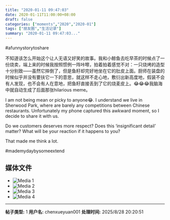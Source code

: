 ```yaml
---
title: "2020-01-11 09:47:03"
date: 2020-01-11T11:00:00+08:00
draft: false
categories: ["moments","2020","2020-01"]
tags: ["朋友圈","生活记录"]
summary: "2020-01-11 09:47:03..."
---
```


#afunnystorytoshare

不知道该怎么开始这个让人无语又好笑的故事。我和小鲸鱼去吃早茶的时候点了一份烧卖，端上来的时候我按照惯例一阵咔嚓，拍着拍着感觉不对：一只烧烤的造型十分别致——虽然它摔倒了，但是鱼籽却完好地坐在它的肚皮上面。厨师在装盘的时候似乎并没有要扶它一下的意思，就这样不走心地，敷衍出新高度地，假装不会有人发现，也不会有人在意地，把鱼籽直接丢到了它的烧麦皮上。😂😂😂我脑海中就自动生成了后面那张hilarious meme。

I am not being mean or picky to anyone😂. I understand we live in Sherwood Park, where are barely any competitions between Chinese restaurants. Unfortunately my phone captured this awkward moment, so I decide to share it with us. 

Do we customers deserves more respect? 
Does this ‘insignificant detail’ matter? 
What will be your reaction if it happens to you? 

That made me think a lot.

#mademydaybysomeextend

## 媒体文件

- ![Media 1](/Moments/photos/2020-01-11/202001110947030.jpg)
- ![Media 2](/Moments/photos/2020-01-11/202001110947031.jpg)
- ![Media 3](/Moments/photos/2020-01-11/202001110947032.jpg)
- ![Media 4](/Moments/photos/2020-01-11/202001110947033.jpg)

---

**帖子类型:** 1
**用户名:** chenxueyuan001
**处理时间:** 2025/8/28 20:20:51